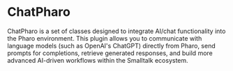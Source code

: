 # ChatPharo

ChatPharo is a set of classes designed to integrate AI/chat functionality into the Pharo environment. This plugin allows you to communicate with language models (such as OpenAI's ChatGPT) directly from Pharo, send prompts for completions, retrieve generated responses, and build more advanced AI-driven workflows within the Smalltalk ecosystem.
